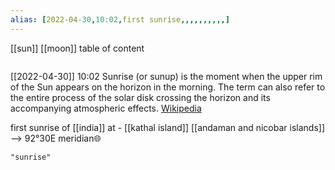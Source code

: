 ```yaml
---
alias: [2022-04-30,10:02,first sunrise,,,,,,,,,,]
---
```

[[sun]] [[moon]]
table of content
```toc
```

[[2022-04-30]] 10:02
Sunrise (or sunup) is the moment when the upper rim of the Sun appears on the horizon in the morning. The term can also refer to the entire process of the solar disk crossing the horizon and its accompanying atmospheric effects.
[Wikipedia](https://en.wikipedia.org/wiki/Sunrise)

first sunrise of [[india]] at - [[kathal island]] [[andaman and nicobar islands]] --> 92°30E meridian🌐
```query
"sunrise"
```